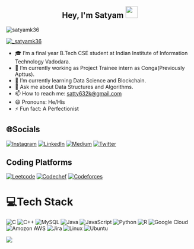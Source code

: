 <h2 align="center">Hey, I'm Satyam  <img src="https://files.aashutosh.dev/hey.gif" width="32"></h2>

<p align="left"> <img src="https://komarev.com/ghpvc/?username=satyamk36&label=Views&color=blue&style=plastic" alt="satyamk36" /> </p>
<p align="left"> <a href="https://twitter.com/_satyamk36" target="blank"><img src="https://img.shields.io/twitter/follow/_satyamk36?logo=twitter&style=for-the-badge" alt="_satyamk36" /></a> </p>

- 🎓 I’m a final year B.Tech CSE student at Indian Institute of Information Technology Vadodara.
- 🔭 I’m currently working as Project Trainee intern as Conga(Previously Apttus).
- 🌱 I’m currently learning Data Science and Blockchain.
- 💬 Ask me about Data Structures and Algorithms.
- 📫 How to reach me: satty632k@gmail.com
- 😄 Pronouns: He/His
- ⚡ Fun fact: A Perfectionist

## 🌐Socials
[![Instagram](https://img.shields.io/badge/Instagram-%23E4405F.svg?logo=Instagram&logoColor=white)](https://instagram.com/satyamk36) [![LinkedIn](https://img.shields.io/badge/LinkedIn-%230077B5.svg?logo=linkedin&logoColor=white)](https://linkedin.com/in/satyam-kushwaha-179b091b2) [![Medium](https://img.shields.io/badge/Medium-12100E?logo=medium&logoColor=white)](https://medium.com/@satyamk36) [![Twitter](https://img.shields.io/badge/Twitter-%231DA1F2.svg?logo=Twitter&logoColor=white)](https://twitter.com/_satyamk36)

## Coding Platforms 
[![Leetcode](https://img.shields.io/badge/-LeetCode-FFA116?style=for-the-badge&logo=LeetCode&logoColor=black)](https://www.leetcode.com/satyam06032k/)
[![Codechef](https://img.shields.io/badge/Codechef-%23B92B27.svg?&style=for-the-badge&logo=Codechef&logoColor=white)](https://www.codechef.com/users/satyamk36/)
[![Codeforces](https://img.shields.io/badge/Codeforces-445f9d?style=for-the-badge&logo=Codeforces&logoColor=white)](https://www.codeforces.com/profile/satty/)

# 💻Tech Stack
![C](	https://img.shields.io/badge/C-00599C?style=for-the-badge&logo=c&logoColor=white) ![C++](https://img.shields.io/badge/C%2B%2B-00599C?style=for-the-badge&logo=c%2B%2B&logoColor=white)  ![MySQL](https://img.shields.io/badge/MySQL-00000F?style=for-the-badge&logo=mysql&logoColor=white) ![Java](https://img.shields.io/badge/java-%23ED8B00.svg?style=for-the-badge&logo=java&logoColor=white) ![JavaScript](https://img.shields.io/badge/javascript-%23323330.svg?style=for-the-badge&logo=javascript&logoColor=%23F7DF1E) ![Python](https://img.shields.io/badge/python-3670A0?style=for-the-badge&logo=python&logoColor=ffdd54) ![R](https://img.shields.io/badge/R-276DC3?style=for-the-badge&logo=r&logoColor=white) ![Google Cloud](https://img.shields.io/badge/Google_Cloud-4285F4?style=for-the-badge&logo=google-cloud&logoColor=white) ![Amozon AWS](https://img.shields.io/badge/Amazon_AWS-232F3E?style=for-the-badge&logo=amazon-aws&logoColor=white) ![Jira](https://img.shields.io/badge/Jira-0052CC?style=for-the-badge&logo=Jira&logoColor=white) ![Linux](https://img.shields.io/badge/Linux-FCC624?style=for-the-badge&logo=linux&logoColor=black) ![Ubuntu](https://img.shields.io/badge/Ubuntu-E95420?style=for-the-badge&logo=ubuntu&logoColor=white)

<img src = "https://github-readme-stats.vercel.app/api?username=satyamk36&&show_icons=true&title_color=ffffff&icon_color=bb2acf&text_color=daf7dc&bg_color=151515">
